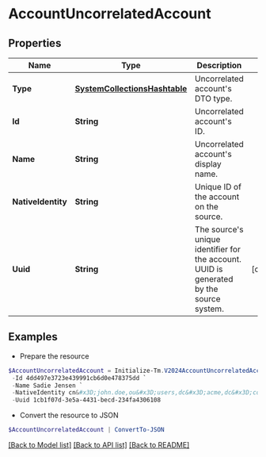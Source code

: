# AccountUncorrelatedAccount
## Properties

Name | Type | Description | Notes
------------ | ------------- | ------------- | -------------
**Type** | [**SystemCollectionsHashtable**](.md) | Uncorrelated account&#39;s DTO type. | 
**Id** | **String** | Uncorrelated account&#39;s ID. | 
**Name** | **String** | Uncorrelated account&#39;s display name. | 
**NativeIdentity** | **String** | Unique ID of the account on the source. | 
**Uuid** | **String** | The source&#39;s unique identifier for the account. UUID is generated by the source system. | [optional] 

## Examples

- Prepare the resource
```powershell
$AccountUncorrelatedAccount = Initialize-Tm.V2024AccountUncorrelatedAccount  -Type ACCOUNT `
 -Id 4dd497e3723e439991cb6d0e478375dd `
 -Name Sadie Jensen `
 -NativeIdentity cn&#x3D;john.doe,ou&#x3D;users,dc&#x3D;acme,dc&#x3D;com `
 -Uuid 1cb1f07d-3e5a-4431-becd-234fa4306108
```

- Convert the resource to JSON
```powershell
$AccountUncorrelatedAccount | ConvertTo-JSON
```

[[Back to Model list]](../README.md#documentation-for-models) [[Back to API list]](../README.md#documentation-for-api-endpoints) [[Back to README]](../README.md)

